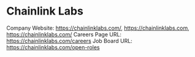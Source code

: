 # Chainlink Labs

Company Website: https://chainlinklabs.com/, https://chainlinklabs.com, https://chainlinklabs.com/
Careers Page URL: https://chainlinklabs.com/careers
Job Board URL: https://chainlinklabs.com/open-roles